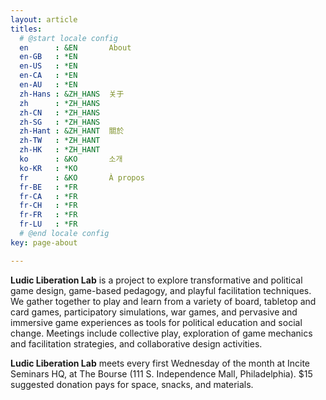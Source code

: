 ```yaml
---
layout: article
titles:
  # @start locale config
  en      : &EN       About
  en-GB   : *EN
  en-US   : *EN
  en-CA   : *EN
  en-AU   : *EN
  zh-Hans : &ZH_HANS  关于
  zh      : *ZH_HANS
  zh-CN   : *ZH_HANS
  zh-SG   : *ZH_HANS
  zh-Hant : &ZH_HANT  關於
  zh-TW   : *ZH_HANT
  zh-HK   : *ZH_HANT
  ko      : &KO       소개
  ko-KR   : *KO
  fr      : &KO       À propos
  fr-BE   : *FR
  fr-CA   : *FR
  fr-CH   : *FR
  fr-FR   : *FR
  fr-LU   : *FR
  # @end locale config
key: page-about

--- 
```


**Ludic Liberation Lab** is a project to explore transformative and political game design, game-based pedagogy, and playful facilitation techniques. We gather together to play and learn from a variety of board, tabletop and card games, participatory simulations, war games, and pervasive and immersive game experiences as tools for political education and social change. Meetings include collective play, exploration of game mechanics and facilitation strategies, and collaborative design activities. 

**Ludic Liberation Lab** meets every first Wednesday of the month at Incite Seminars HQ, at The Bourse (111 S. Independence Mall, Philadelphia). $15 suggested donation pays for space, snacks, and materials. 
